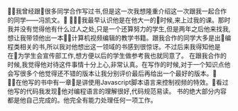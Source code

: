 我曾经跟很多同学合作写过书,但是这一次我想隆重介绍这一次跟我一起合作的同学——冯凯文。
我最早认识他是在他大一的时候,来上过我的课。那时我并没有觉得他有什么过人之处,只是一个还算努力的学生,但是两年之后他来找我,想让我带领他出一本计算机视频编辑的教学书籍。跟我合作的同学大多是出编程类相关的书,所以我对他想出这一领域的书感到很惊讶。不过后来我得知他是在为学生会宣传部工作,想方便以后的学生做参考我也就同意了。
在跟我合作的时候,我觉得他对待这件事情十分上心,非常认真。在写作的时候,对于一个知识点他会写很多个他觉得还不错的版本让我分别评价最后再给出一个最好的版本。
在他写的书中有一章是讲使用Javascript脚本语言来控制视频的特效。看过他写的代码我发现他对编程语言的理解很好,代码规范易读。
书的绝大部分内容都是他自己完成的。他完全有能力处理任何一项工作。